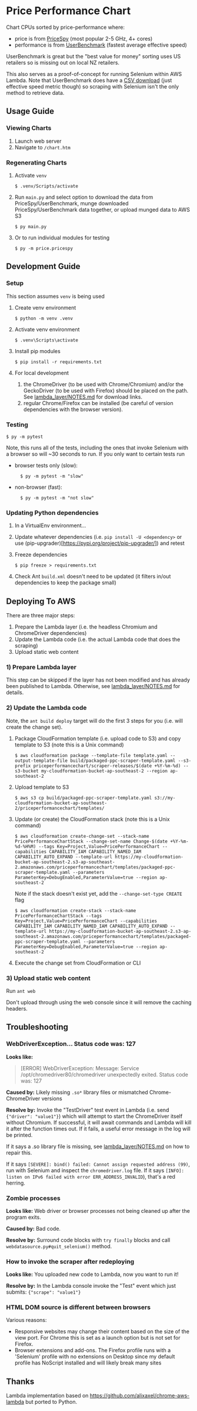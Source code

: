 # Price Performance Chart

Chart CPUs sorted by price-performance where:

* price is from [PriceSpy](https://pricespy.co.nz/category.php?k=s331848943&catId=500) (most popular 2-5 GHz, 4+ cores)
* performance is from [UserBenchmark](https://cpu.userbenchmark.com/) (fastest average effective speed)

UserBenchmark is great but the "best value for money" sorting uses US retailers so is missing out on local NZ retailers. 

This also serves as a proof-of-concept for running Selenium within AWS Lambda. Note that UserBenchmark does have a [CSV download](https://www.userbenchmark.com/page/developer) (just effective speed metric though) so scraping with Selenium isn't the only method to  retrieve data.

## Usage Guide

### Viewing Charts

1. Launch web server
1. Navigate to ``/chart.htm``

### Regenerating Charts

1. Activate ``venv``

	```
	$ .venv/Scripts/activate
	```

1. Run ``main.py`` and select option to download the data from PriceSpy/UserBenchmark, munge downloaded PriceSpy/UserBenchmark data together, or upload munged data to AWS S3

	```
	$ py main.py
	```

1. Or to run individual modules for testing

	```
	$ py -m price.pricespy
	```

## Development Guide

### Setup

This section assumes ``venv`` is being used

1. Create venv environment

	```
	$ python -m venv .venv
	```

1. Activate venv environment

	```
	$ .venv\Scripts\activate
	```

1. Install pip modules

	```
	$ pip install -r requirements.txt
	```

1. For local development

	1. the ChromeDriver (to be used with Chrome/Chromium) and/or the GeckoDriver (to be used with Firefox) should be placed on the path. See [lambda_layer/NOTES.md](lambda_layer/NOTES.md) for download links.
	1. regular Chrome/Firefox can be installed (be careful of version dependencies with the browser version).

### Testing

```
$ py -m pytest
```

Note, this runs all of the tests, including the ones that invoke Selenium with a browser so will ~30 seconds to run. If you only want to certain tests run

* browser tests only (slow):

		$ py -m pytest -m "slow"

* non-browser (fast):

		$ py -m pytest -m "not slow"

### Updating Python dependencies

1. In a VirtualEnv environment...
1. Update whatever dependencies (i.e. ``pip install -U <dependency>`` or use (pip-upgrader)[https://pypi.org/project/pip-upgrader/]) and retest
1. Freeze dependencies

	```
	$ pip freeze > requirements.txt
	```

1. Check Ant ``build.xml`` doesn't need to be updated (it filters in/out dependencies to keep the package small)


## Deploying To AWS

There are three major steps:

1. Prepare the Lambda layer (i.e. the headless Chromium and ChromeDriver dependencies)
1. Update the Lambda code (i.e. the actual Lambda code that does the scraping)
1. Upload static web content

### 1) Prepare Lambda layer

This step can be skipped if the layer has not been modified and has already been published to Lambda. Otherwise, see [lambda_layer/NOTES.md](lambda_layer/NOTES.md) for details.

### 2) Update the Lambda code

Note, the ``ant build deploy`` target will do the first 3 steps for you (i.e. will create the change set).

1. Package CloudFormation template (i.e. upload code to S3) and copy template to S3 (note this is a Unix command)

	```
	$ aws cloudformation package --template-file template.yaml --output-template-file build/packaged-ppc-scraper-template.yaml --s3-prefix priceperformancechart/scraper-releases/$(date +%Y-%m-%d) --s3-bucket my-cloudformation-bucket-ap-southeast-2 --region ap-southeast-2
	```

1. Upload template to S3

	```
	$ aws s3 cp build/packaged-ppc-scraper-template.yaml s3://my-cloudformation-bucket-ap-southeast-2/priceperformancechart/templates/
	```

1. Update (or create) the CloudFormation stack (note this is a Unix command)

	```
	$ aws cloudformation create-change-set --stack-name PricePerformanceChartStack --change-set-name Change-$(date +%Y-%m-%d-%H%M) --tags Key=Project,Value=PricePerformanceChart --capabilities CAPABILITY_IAM CAPABILITY_NAMED_IAM CAPABILITY_AUTO_EXPAND --template-url https://my-cloudformation-bucket-ap-southeast-2.s3-ap-southeast-2.amazonaws.com/priceperformancechart/templates/packaged-ppc-scraper-template.yaml --parameters ParameterKey=DebugEnabled,ParameterValue=true --region ap-southeast-2
	```

	Note if the stack doesn't exist yet, add the ``--change-set-type CREATE`` flag

	```
	$ aws cloudformation create-stack --stack-name PricePerformanceChartStack --tags Key=Project,Value=PricePerformanceChart --capabilities CAPABILITY_IAM CAPABILITY_NAMED_IAM CAPABILITY_AUTO_EXPAND --template-url https://my-cloudformation-bucket-ap-southeast-2.s3-ap-southeast-2.amazonaws.com/priceperformancechart/templates/packaged-ppc-scraper-template.yaml --parameters ParameterKey=DebugEnabled,ParameterValue=true --region ap-southeast-2
	```

1. Execute the change set from CloudFormation or CLI

### 3) Upload static web content

Run ``ant web``

Don't upload through using the web console since it will remove the caching headers.


## Troubleshooting

### WebDriverException... Status code was: 127

**Looks like:**

> [ERROR] WebDriverException: Message: Service /opt/chromedriver80/chromedriver unexpectedly exited. Status code was: 127

**Caused by:** Likely missing ``.so*`` library files or mismatched Chrome-ChromeDriver versions

**Resolve by:** Invoke the "TestDriver" test event in Lambda (i.e. send ``{"driver": "value1"}``) which will attempt to start the ChromeDriver itself without Chromium. If successful, it will await commands and Lambda will kill it after the function times out. If it fails, a useful error message in the log will be printed.

If it says a .so library file is missing, see [lambda_layer/NOTES.md](lambda_layer/NOTES.md) on how to repair this.

If it says ``[SEVERE]: bind() failed: Cannot assign requested address (99)``, run with Selenium and inspect the ``chromedriver.log`` file. If it says ``[INFO]: listen on IPv6 failed with error ERR_ADDRESS_INVALID``), that's a red herring.

### Zombie processes

**Looks like:** Web driver or browser processes not being cleaned up after the program exits.

**Caused by:** Bad code.

**Resolve by:** Surround code blocks with ``try finally`` blocks and call ``webdatasource.py#quit_selenium()`` method.

### How to invoke the scraper after redeploying

**Looks like:** You uploaded new code to Lambda, now you want to run it!

**Resolve by:** In the Lambda console invoke the "Test" event which just submits: ``{"scrape": "value1"}``

### HTML DOM source is different between browsers

Various reasons:

* Responsive websites may change their content based on the size of the view port. For Chrome this is set as a launch option but is not set for Firefox.
* Browser extensions and add-ons. The Firefox profile runs with a 'Selenium' profile with no extensions on Desktop since my default profile has NoScript installed and will likely break many sites


## Thanks

Lambda implementation based on https://github.com/alixaxel/chrome-aws-lambda but ported to Python.
